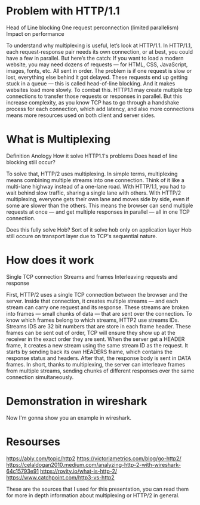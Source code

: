 # Problem with HTTP/1.1
Head of Line blocking
One request perconnection (limited parallelism)
Impact on performance

To understand why multiplexing is useful, let’s look at HTTP/1.1.
In HTTP/1.1, each request-response pair needs its own connection, or at best, 
you could have a few in parallel.
But here’s the catch: If you want to load a modern website, you 
may need dozens of requests — for HTML, CSS, JavaScript, images, fonts, etc. All sent in order.
The problem is if one request is slow or lost, everything else behind it got delayed.
These requests end up getting stuck in a queue — this is called head-of-line blocking. 
And it makes websites load more slowly. To combat this. HTTP1.1 may create multiple tcp connections to 
transfer those requests or responses in parallel. But this increase complexity,
as you know TCP has to go through a handshake process for each connection, which add latency, 
and also more connections means more resources used on both client and server sides.


# What is Multiplexing
Definition
Anology
How it solve HTTP1.1's problems 
Does head of line blocking still occur?

To solve that, HTTP/2 uses multiplexing.
In simple terms, multiplexing means combining multiple streams into one connection. 
Think of it like a multi-lane highway instead of a one-lane road. 
With HTTP/1.1, you had to wait behind slow traffic, sharing a single lane with others. 
With HTTP/2 multiplexing, everyone gets their own lane and moves side by side, even if some are slower than the others.
This means the browser can send multiple requests at once — and get multiple responses in parallel — all in one TCP connection.

Does this fully solve Hob?
Sort of
it solve hob only  on application layer
Hob still occure on transport layer due to TCP's sequential nature.


# How does it work
Single TCP connection
Streams and frames
Interleaving requests and response

First, HTTP/2 uses a single TCP connection between the browser and the server.
Inside that connection, it creates multiple streams — and each stream can carry one request and its response.
These streams are broken into frames — small chunks of data — that are sent over the connection.
To know which frames belong to which streams, HTTP2 use streams IDs.
Streams IDS are 32 bit numbers that are store in each frame header.
These frames can be sent out of order, TCP will ensure they show up at the receiver in the exact order they are sent.
When the server get a HEADER frame, it creates a new stream using the same stream ID as the request.
It starts by sending back its own HEADERS frame, which contains the response status and headers.
After that, the response body is sent in DATA frames.
In short, thanks to multiplexing, the server can interleave frames from multiple streams, 
sending chunks of different responses over the same connection simultaneously.


# Demonstration in wireshark
Now I'm gonna show you an example in wireshark.

# Resourses
https://ably.com/topic/http2
https://victoriametrics.com/blog/go-http2/
https://celaldogan2010.medium.com/analyzing-http-2-with-wireshark-64c15793e91
https://rovity.io/what-is-http-2/
https://www.catchpoint.com/http3-vs-http2

These are the sources that I used for this presentation, you can read them for more
in depth information about multiplexing or HTTP/2 in general.
